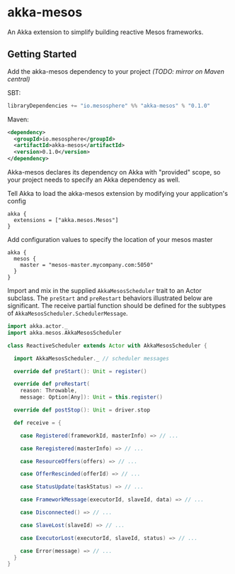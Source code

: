 # akka-mesos

An Akka extension to simplify building reactive Mesos frameworks.

## Getting Started

Add the akka-mesos dependency to your project _(TODO: mirror on Maven central)_

SBT:

```scala
libraryDependencies += "io.mesosphere" %% "akka-mesos" % "0.1.0"
```

Maven:

```xml
<dependency>
  <groupId>io.mesosphere</groupId>
  <artifactId>akka-mesos</artifactId>
  <version>0.1.0</version>
</dependency>
```

Akka-mesos declares its dependency on Akka with "provided" scope, so your project needs to specify an Akka dependency as well.

Tell Akka to load the akka-mesos extension by modifying your application's config

```
akka {
  extensions = ["akka.mesos.Mesos"]
}
```

Add configuration values to specify the location of your mesos master

```
akka {
  mesos {
    master = "mesos-master.mycompany.com:5050"
  }
}
```

Import and mix in the supplied `AkkaMesosScheduler` trait to an Actor subclass.  The `preStart` and `preRestart` behaviors illustrated below are significant.  The receive partial function should be defined for the subtypes of `AkkaMesosScheduler.SchedulerMessage`.

```scala
import akka.actor._
import akka.mesos.AkkaMesosScheduler

class ReactiveScheduler extends Actor with AkkaMesosScheduler {

  import AkkaMesosScheduler._ // scheduler messages

  override def preStart(): Unit = register()

  override def preRestart(
    reason: Throwable,
    message: Option[Any]): Unit = this.register()

  override def postStop(): Unit = driver.stop

  def receive = {

    case Registered(frameworkId, masterInfo) => // ...

    case Reregistered(masterInfo) => // ...

    case ResourceOffers(offers) => // ...

    case OfferRescinded(offerId) => // ...

    case StatusUpdate(taskStatus) => // ...

    case FrameworkMessage(executorId, slaveId, data) => // ...

    case Disconnected() => // ...

    case SlaveLost(slaveId) => // ...

    case ExecutorLost(executorId, slaveId, status) => // ...

    case Error(message) => // ...
  }
}
```
